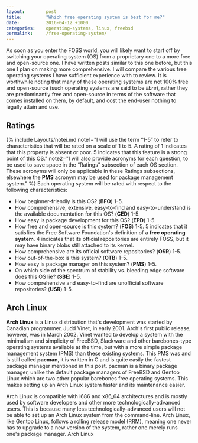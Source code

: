 ```yaml
---
layout:        post
title:         "Which free operating system is best for me?"
date:          2016-04-12 +1000
categories:    operating-systems, linux, freebsd
permalink:     /free-operating-system/
---
```


As soon as you enter the FOSS world, you will likely want to start off by switching your operating system (OS) from a proprietary one to a more free and open-source one. I have written posts similar to this one before, but this one I plan on making more comprehensive. I will compare the various free operating systems I have sufficient experience with to review. It is worthwhile noting that many of these operating systems are not 100% free and open-source (such operating systems are said to be *libre*), rather they are predominantly free and open-source in terms of the software that comes installed on them, by default, and cost the end-user nothing to legally attain and use.

## Ratings
{% include Layouts/notei.md note1="I will use the term &ldquo;1-5&rdquo; to refer to characteristics that will be rated on a scale of 1 to 5. A rating of 1 indicates that this property is absent or poor. 5 indicates that this feature is a strong point of this OS." note2="I will also provide acronyms for each question, to be used to save space in the &ldquo;Ratings&rdquo; subsection of each OS section. These acronyms will only be applicable in these Ratings subsections, elsewhere the **PMS** acronym may be used for package management system." %}
Each operating system will be rated with respect to the following characteristics:

* How beginner-friendly is this OS? (**BFO**) 1-5.
* How comprehensive, extensive, easy-to-find and easy-to-understand is the available documentation for this OS? (**CED**) 1-5.
* How easy is package development for this OS? (**EPD**) 1-5.
* How free and open-source is this system? (**FOS**) 1-5. 5 indicates that it satisfies the Free Software Foundation's definition of a **free operating system**. 4 indicates that its official repositories are entirely FOSS, but it may have binary blobs still attached to its kernel.
* How comprehensive are its official software repositories? (**OSR**) 1-5.
* How out-of-the-box is this system? (**OTB**) 1-5.
* How easy is package manager on this system? (**PMS**) 1-5.
* On which side of the spectrum of stability vs. bleeding edge software does this OS lie? (**SBE**) 1-5.
* How comprehensive and easy-to-find are unofficial software repositories? (**USR**) 1-5.

## Arch Linux
**Arch Linux** is a Linux distribution that's development was started by Canadian programmer, Judd Vinet, in early 2001. Arch's first public release, however, was in March 2002. Vinet wanted to develop a system with the minimalism and simplicity of FreeBSD, Slackware and other barebones-type operating systems available at the time, but with a more simple package management system (PMS) than these existing systems. This PMS was and is still called **pacman**, it is written in C and is quite easily the fastest package manager mentioned in this post. pacman is a binary package manager, unlike the default package managers of FreeBSD and Gentoo Linux which are two other popular barebones free operating systems. This makes setting up an Arch Linux system faster and its maintenance easier.

Arch Linux is compatible with i686 and x86_64 architectures and is mostly used by software developers and other more technologically-advanced users. This is because many less technologically-advanced users will not be able to set up an Arch Linux system from the command-line. Arch Linux, like Gentoo Linux, follows a rolling release model (RRM), meaning one never has to upgrade to a new version of the system, rather one merely runs one's package manager. Arch Linux
